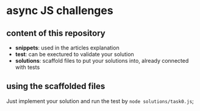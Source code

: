 # async JS challenges

## content of this repository
- **snippets**: used in the articles explanation
- **test**: can be exectured to validate your solution
- **solutions**: scaffold files to put your solutions into, already connected with tests

## using the scaffolded files
Just implement your solution and run the test by `node solutions/task0.js`;